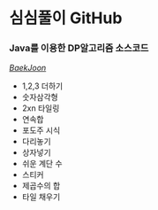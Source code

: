 # 심심풀이 GitHub
### Java를 이용한 DP알고리즘 소스코드
*[BaekJoon](https://www.acmicpc.net/problem/tag/다이나믹%20프로그래밍)*
 * 1,2,3 더하기
 * 숫자삼각형
 * 2xn 타일링
 * 연속합
 * 포도주 시식
 * 다리놓기
 * 상자넣기
 * 쉬운 계단 수
 * 스티커
 * 제곱수의 합
 * 타일 채우기
